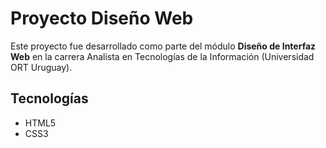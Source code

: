 # Proyecto Diseño Web

Este proyecto fue desarrollado como parte del módulo **Diseño de Interfaz Web** en la carrera Analista en Tecnologías de la Información (Universidad ORT Uruguay).

## Tecnologías
- HTML5
- CSS3

